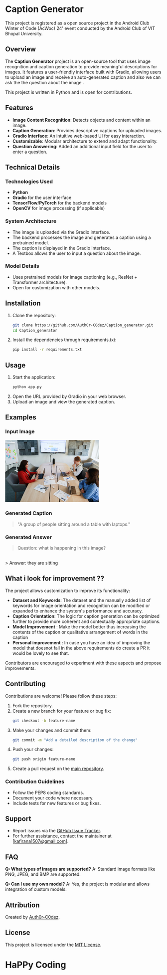 # Caption Generator

This project is registered as a open source project in the Android Club Winter of Code (AcWoc) 24' event conducted by the Android Club of VIT Bhopal University.

## Overview
The **Caption Generator** project is an open-source tool that uses image recognition and caption generation to provide meaningful descriptions for images. It features a user-friendly interface built with Gradio, allowing users to upload an image and receive an auto-generated caption and also we can ask the the question about the image .

This project is written in Python and is open for contributions.

## Features
- **Image Content Recognition**: Detects objects and content within an image.
- **Caption Generation**: Provides descriptive captions for uploaded images.
- **Gradio Interface**: An intuitive web-based UI for easy interaction.
- **Customizable**: Modular architecture to extend and adapt functionality.
- **Question Answering**: Added an additional input field for the user to enter a question.

## Technical Details

### Technologies Used
- **Python**
- **Gradio** for the user interface
- **TensorFlow**/**PyTorch** for the backend models
- **OpenCV** for image processing (if applicable)

### System Architecture
- The image is uploaded via the Gradio interface.
- The backend processes the image and generates a caption using a pretrained model.
- The caption is displayed in the Gradio interface.
- A Textbox allows the user to input a question about the image.

### Model Details
- Uses pretrained models for image captioning (e.g., ResNet + Transformer architecture).
- Open for customization with other models.

## Installation

1. Clone the repository:
   ```bash
   git clone https://github.com/Auth0r-C0dez/Caption_generator.git
   cd Caption_generator
   ```
2. Install the dependencies through requirements.txt:
   ```bash
   pip install -r requirements.txt
   ```

## Usage

1. Start the application:
   ```bash
   python app.py
   ```
2. Open the URL provided by Gradio in your web browser.
3. Upload an image and view the generated caption.

## Examples

### Input Image
<img src="assets/images/A group of people sitting around a table with laptops.jpg" alt="Example Image" width="300" />

### Generated Caption
> "A group of people sitting around a table with laptops."

### Generated Answer
> Question: what is happening in this image?
<br>
> Answer: they are sitting

## What i look for improvement ??
The project allows customization to improve its functionality:

- **Dataset and Keywords**: The dataset and the manually added list of keywords for image orientation and recognition can be modified or expanded to enhance the system's performance and accuracy.
- **Caption Orientation**: The logic for caption generation can be optimized further to provide more coherent and contextually appropriate captions.
- **Model Improvement** : Make the model better thus increasing the contents of the caption or qualitative arrangement of words in the caption
- **Personal improvement** : In case you have an idea of improving the model that doesnot fall in the above requirements do create a PR it would be lovely to see that.

Contributors are encouraged to experiment with these aspects and propose improvements.

## Contributing
Contributions are welcome! Please follow these steps:

1. Fork the repository.
2. Create a new branch for your feature or bug fix:
   ```bash
   git checkout -b feature-name
   ```
3. Make your changes and commit them:
   ```bash
   git commit -m "Add a detailed description of the change"
   ```
4. Push your changes:
   ```bash
   git push origin feature-name
   ```
5. Create a pull request on the [main repository](https://github.com/Auth0r-C0dez/Caption_generator).

### Contribution Guidelines
- Follow the PEP8 coding standards.
- Document your code where necessary.
- Include tests for new features or bug fixes.

## Support
- Report issues via the [GitHub Issue Tracker](https://github.com/Auth0r-C0dez/Caption_generator/issues).
- For further assistance, contact the maintainer at [kafirana1507@gmail.com].

## FAQ

**Q: What types of images are supported?**
A: Standard image formats like PNG, JPEG, and BMP are supported.

**Q: Can I use my own model?**
A: Yes, the project is modular and allows integration of custom models.

## Attribution
Created by [Auth0r-C0dez](https://github.com/Auth0r-C0dez).

## License
This project is licensed under the [MIT License](LICENSE).

# HaPPy Coding
